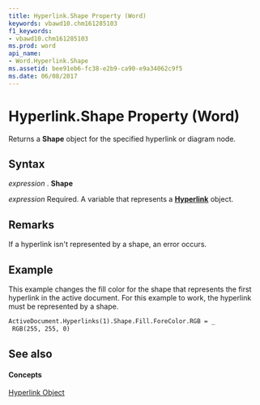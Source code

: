 ```yaml
---
title: Hyperlink.Shape Property (Word)
keywords: vbawd10.chm161285103
f1_keywords:
- vbawd10.chm161285103
ms.prod: word
api_name:
- Word.Hyperlink.Shape
ms.assetid: bee91eb6-fc38-e2b9-ca90-e9a34062c9f5
ms.date: 06/08/2017
---
```



# Hyperlink.Shape Property (Word)

Returns a  **Shape** object for the specified hyperlink or diagram node.


## Syntax

 _expression_ . **Shape**

 _expression_ Required. A variable that represents a **[Hyperlink](hyperlink-object-word.md)** object.


## Remarks

If a hyperlink isn't represented by a shape, an error occurs.


## Example

This example changes the fill color for the shape that represents the first hyperlink in the active document. For this example to work, the hyperlink must be represented by a shape.


```vb
ActiveDocument.Hyperlinks(1).Shape.Fill.ForeColor.RGB = _ 
 RGB(255, 255, 0)
```


## See also


#### Concepts


[Hyperlink Object](hyperlink-object-word.md)

